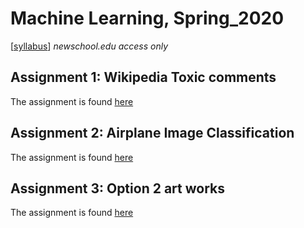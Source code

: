 # Machine Learning, Spring_2020

[[syllabus](https://docs.google.com/document/d/1RSUjPPu9cHtTA_8s650-7XTAfLRsCuN_5tqhjQHdcP0/edit?usp=sharing)] *newschool.edu access only*


## Assignment 1: Wikipedia Toxic comments


The assignment is found [here](https://github.com/tongtongluu/ml2020spring/tree/master/final_assignment_1)


## Assignment 2: Airplane Image Classification



The assignment is found [here](https://github.com/tongtongluu/ml2020spring/tree/master/final_assignment_2/code)


## Assignment 3: Option 2 art works 
The assignment is found [here](https://github.com/tongtongluu/ml2020spring/tree/master/final_assignment_3)
